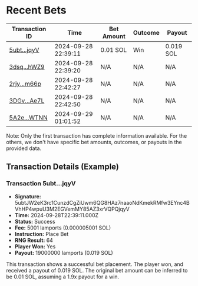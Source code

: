 # Recent Bets

| Transaction ID | Time | Bet Amount | Outcome | Payout |
|----------------|------|------------|---------|--------|
| [5ubt...jqyV](https://explorer.solana.com/tx/5ubtJW2eK3rc1CunzdCgZiUwm6QG8HAz7naaoNdKmekRMfw3EYnc4BVhHP4wpuU3M2EGVemMY85AZ3xrVQPQjqyV) | 2024-09-28 22:39:11 | 0.01 SOL | Win | 0.019 SOL |
| [3dsq...hWZ9](https://explorer.solana.com/tx/3dsqhWZ9) | 2024-09-28 22:39:20 | N/A | N/A | N/A |
| [2rjy...m66p](https://explorer.solana.com/tx/2rjym66p) | 2024-09-28 22:42:27 | N/A | N/A | N/A |
| [3DGv...Ae7L](https://explorer.solana.com/tx/3DGvAe7L) | 2024-09-28 22:42:50 | N/A | N/A | N/A |
| [5A2e...WTNN](https://explorer.solana.com/tx/5A2eWTNN) | 2024-09-29 01:01:52 | N/A | N/A | N/A |

Note: Only the first transaction has complete information available. For the others, we don't have specific bet amounts, outcomes, or payouts in the provided data.

## Transaction Details (Example)

### Transaction 5ubt...jqyV

- **Signature:** 5ubtJW2eK3rc1CunzdCgZiUwm6QG8HAz7naaoNdKmekRMfw3EYnc4BVhHP4wpuU3M2EGVemMY85AZ3xrVQPQjqyV
- **Time:** 2024-09-28T22:39:11.000Z
- **Status:** Success
- **Fee:** 5001 lamports (0.000005001 SOL)
- **Instruction:** Place Bet
- **RNG Result:** 64
- **Player Won:** Yes
- **Payout:** 19000000 lamports (0.019 SOL)

This transaction shows a successful bet placement. The player won, and received a payout of 0.019 SOL. The original bet amount can be inferred to be 0.01 SOL, assuming a 1.9x payout for a win.
